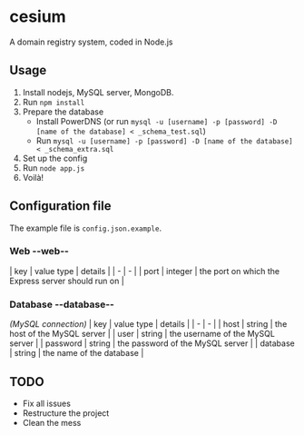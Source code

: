 # cesium
A domain registry system, coded in Node.js

## Usage
1. Install nodejs, MySQL server, MongoDB.
2. Run `npm install`
3. Prepare the database
	* Install PowerDNS (or run `mysql -u [username] -p [password] -D [name of the database] < _schema_test.sql`)
	* Run `mysql -u [username] -p [password] -D [name of the database] < _schema_extra.sql`
4. Set up the config
5. Run `node app.js`
6. Voilà! 

## Configuration file
The example file is `config.json.example`.

### Web --web--
| key | value type | details |
| - | - |
| port | integer | the port on which the Express server should run on |

### Database --database--
_(MySQL connection)_
| key | value type | details |
| - | - |
| host | string | the host of the MySQL server |
| user | string | the username of the MySQL server |
| password | string | the password of the MySQL server |
| database | string | the name of the database |

## TODO
- Fix all issues
- Restructure the project
- Clean the mess

